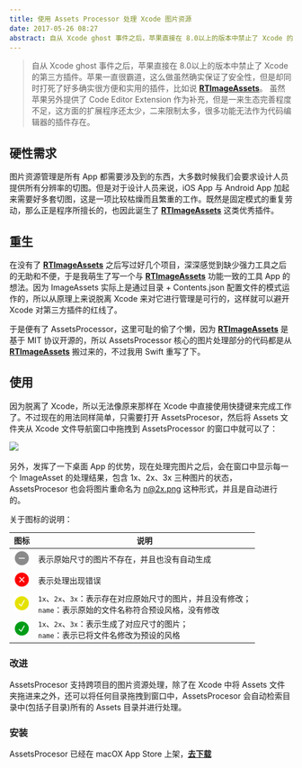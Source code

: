 ```yaml
---
title: 使用 Assets Processor 处理 Xcode 图片资源
date: 2017-05-26 08:27
abstract: 自从 Xcode ghost 事件之后，苹果直接在 8.0以上的版本中禁止了 Xcode 的第三方插件。苹果一直很霸道，这么做虽然确实保证了安全性，但是却同时打死了好多确实很方便和实用的插件，比如RTImageAssets。虽然苹果另外提供了 Code Editor Extension 作为补充，但是一来生态完善程度不足，这方面的扩展程序还太少，二来限制太多，很多功能无法作为代码编辑器的插件存在。
---
```


> 自从 Xcode ghost 事件之后，苹果直接在 8.0以上的版本中禁止了 Xcode 的第三方插件。苹果一直很霸道，这么做虽然确实保证了安全性，但是却同时打死了好多确实很方便和实用的插件，比如说 [**RTImageAssets**](https://github.com/rickytan/RTImageAssets)。
> 虽然苹果另外提供了 Code Editor Extension 作为补充，但是一来生态完善程度不足，这方面的扩展程序还太少，二来限制太多，很多功能无法作为代码编辑器的插件存在。

## 硬性需求

图片资源管理是所有 App 都需要涉及到的东西，大多数时候我们会要求设计人员提供所有分辨率的切图。但是对于设计人员来说，iOS App 与 Android App 加起来需要好多套切图，这是一项比较枯燥而且繁重的工作。既然是固定模式的重复劳动，那么正是程序所擅长的，也因此诞生了  [**RTImageAssets**](https://github.com/rickytan/RTImageAssets) 这类优秀插件。

## 重生

在没有了  [**RTImageAssets**](https://github.com/rickytan/RTImageAssets) 之后写过好几个项目，深深感觉到缺少强力工具之后的无助和不便，于是我萌生了写一个与  [**RTImageAssets**](https://github.com/rickytan/RTImageAssets) 功能一致的工具 App 的想法。因为 ImageAssets 实际上是通过目录 + Contents.json 配置文件的模式运作的，所以从原理上来说脱离 Xcode 来对它进行管理是可行的，这样就可以避开 Xcode 对第三方插件的红线了。

于是便有了 AssetsProcessor，这里可耻的偷了个懒，因为  [**RTImageAssets**](https://github.com/rickytan/RTImageAssets) 是基于 MIT 协议开源的，所以 AssetsProcessor 核心的图片处理部分的代码都是从   [**RTImageAssets**](https://github.com/rickytan/RTImageAssets) 搬过来的，不过我用 Swift 重写了下。

## 使用

因为脱离了 Xcode，所以无法像原来那样在 Xcode 中直接使用快捷键来完成工作了。不过现在的用法同样简单，只需要打开 AssetsProcesor，然后将 Assets 文件夹从 Xcode 文件导航窗口中拖拽到 AssetsProcessor 的窗口中就可以了：

![](/images/assetsprocessor/AssetsProcessorExample.gif)

另外，发挥了一下桌面 App 的优势，现在处理完图片之后，会在窗口中显示每一个 ImageAsset 的处理结果，包含 1x、2x、3x 三种图片的状态，AssetsProcesor 也会将图片重命名为 n@2x.png 这种形式，并且是自动进行的。

关于图标的说明：

|图标|说明|
|---|---|
|![](/images/assetsprocessor/icn-none@2x.png)|表示原始尺寸的图片不存在，并且也没有自动生成|
|![](/images/assetsprocessor/icn-cross@2x.png)|表示处理出现错误|
|![](/images/assetsprocessor/icn-check-yellow.png)|`1x`、`2x`、`3x`：表示存在对应原始尺寸的图片，并且没有修改；<br>`name`：表示原始的文件名称符合预设风格，没有修改|
|![](/images/assetsprocessor/icn-check-green.png)|`1x`、`2x`、`3x`：表示生成了对应尺寸的图片；<br>`name`：表示已将文件名修改为预设的风格|

### 改进

AssetsProcesor 支持跨项目的图片资源处理，除了在 Xcode 中将 Assets 文件夹拖进来之外，还可以将任何目录拖拽到窗口中，AssetsProcesor 会自动检索目录中(包括子目录)所有的 Assets 目录并进行处理。

### 安装

AssetsProcesor 已经在 macOX App Store 上架，[**去下载**](https://itunes.apple.com/us/app/assets-processor/id1240024311?l=zh&ls=1&mt=12)
